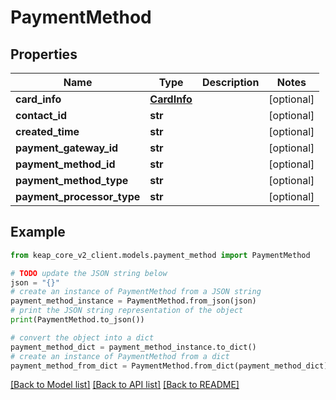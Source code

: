 # PaymentMethod


## Properties

Name | Type | Description | Notes
------------ | ------------- | ------------- | -------------
**card_info** | [**CardInfo**](CardInfo.md) |  | [optional] 
**contact_id** | **str** |  | [optional] 
**created_time** | **str** |  | [optional] 
**payment_gateway_id** | **str** |  | [optional] 
**payment_method_id** | **str** |  | [optional] 
**payment_method_type** | **str** |  | [optional] 
**payment_processor_type** | **str** |  | [optional] 

## Example

```python
from keap_core_v2_client.models.payment_method import PaymentMethod

# TODO update the JSON string below
json = "{}"
# create an instance of PaymentMethod from a JSON string
payment_method_instance = PaymentMethod.from_json(json)
# print the JSON string representation of the object
print(PaymentMethod.to_json())

# convert the object into a dict
payment_method_dict = payment_method_instance.to_dict()
# create an instance of PaymentMethod from a dict
payment_method_from_dict = PaymentMethod.from_dict(payment_method_dict)
```
[[Back to Model list]](../README.md#documentation-for-models) [[Back to API list]](../README.md#documentation-for-api-endpoints) [[Back to README]](../README.md)


